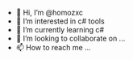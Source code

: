 - 👋 Hi, I’m @homozxc
- 👀 I’m interested in с# tools
- 🌱 I’m currently learning с#
- 💞️ I’m looking to collaborate on ...
- 📫 How to reach me ...

<!---
homozxc/homozxc is a ✨ special ✨ repository because its `README.md` (this file) appears on your GitHub profile.
You can click the Preview link to take a look at your changes.
--->
